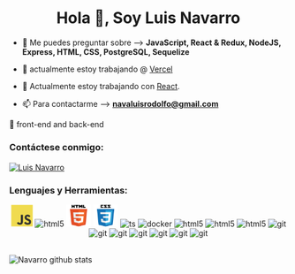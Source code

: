 ### <h1 align="center">Hola 👋, Soy Luis Navarro</h1>

- 💬 Me puedes preguntar sobre --> **JavaScript, React & Redux, NodeJS, Express, HTML, CSS, PostgreSQL, Sequelize**

- 🔭 actualmente estoy trabajando @ [Vercel](https://vercel.com)
 
- 🌱 Actualmente estoy trabajando con [React](https://reactjs.org).

- 📫 Para contactarme --> **navaluisrodolfo@gmail.com**

:rocket: front-end and back-end
<h3 align="left">Contáctese conmigo:</h3>
<a href="https://linkedin.com/in/luisnavarro-fullstack" target="blank"><img align="center" src="https://www.vectorlogo.zone/logos/linkedin/linkedin-icon.svg" alt="Luis Navarro" height="30" width="40" /></a>
</p>



<h3 align="left">Lenguajes y Herramientas:</h3>
<div align="center"> 
    <img src="https://raw.githubusercontent.com/devicons/devicon/master/icons/javascript/javascript-original.svg" alt="javascript" width="40" height="40"/>  
    <img src="https://upload.wikimedia.org/wikipedia/commons/thumb/4/47/React.svg/512px-React.svg.png" alt="html5" width="45" height="40"/> 
    <img src="https://raw.githubusercontent.com/devicons/devicon/master/icons/html5/html5-original-wordmark.svg" alt="html5" width="45" height="40"/> 
    <img src="https://raw.githubusercontent.com/devicons/devicon/master/icons/css3/css3-original-wordmark.svg" alt="css3" width="45" height="40"/> 
    <img src="https://skillicons.dev/icons?i=ts" alt="ts" width="40" height="40" />
    <img src="https://skillicons.dev/icons?i=docker" alt="docker" width="40" height="40" />    
    <img src="https://cdn.worldvectorlogo.com/logos/nodejs-icon.svg" alt="html5" width="40" height="40"/>
    <img src="https://www.vectorlogo.zone/logos/mongodb/mongodb-ar21.svg" alt="html5" width="95" height="45"/> 
    <img src="https://www.vectorlogo.zone/logos/postgresql/postgresql-icon.svg" alt="html5" width="40" height="40"/> 
    <img src="https://www.vectorlogo.zone/logos/git-scm/git-scm-icon.svg" alt="git" width="40" height="40"/> 
    <img src="https://www.vectorlogo.zone/logos/getpostman/getpostman-icon.svg" alt="git" width="40" height="40"/>
    <img src="https://www.vectorlogo.zone/logos/getbootstrap/getbootstrap-icon.svg" alt="git" width="40" height="40"/>
    <img src="https://www.vectorlogo.zone/logos/nodejs/nodejs-horizontal.svg" alt="git" width="40" height="40"/>
    <img src="https://www.vectorlogo.zone/logos/sequelizejs/sequelizejs-icon.svg" alt="git" width="40" height="40"/>
    <img src="https://www.vectorlogo.zone/logos/sqlite/sqlite-icon.svg" alt="git" width="40" height="40"/>
    <img src="https://www.vectorlogo.zone/logos/js_webpack/js_webpack-icon.svg" alt="git" width="40" height="40"/>
  
</div>



<!-- <h3 align="center">Connect with me:</h3>
<div align="center">
    [image](https://img.shields.io/badge/LinkedIn-0077B5?style=for-the-badge&logo=linkedin&logoColor=white)(https://www.linkedin.com/in/luis-navarro-282858243/)
    [image](https://img.shields.io/badge/Gmail-D14836?style=for-the-badge&logo=gmail&logoColor=white)(mailto:navaluisrodolfo@gmail.com)
 </div> -->
<br />

![Navarro github stats](https://github-readme-stats.vercel.app/api?username=luisnava6667&show_icons=true&theme=tokyonight)
